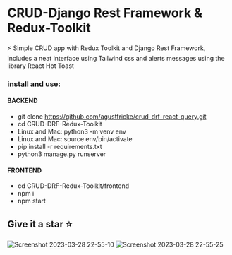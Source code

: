 # CRUD-Django Rest Framework & Redux-Toolkit

⚡  Simple CRUD app with Redux Toolkit and Django Rest Framework, includes a neat interface using Tailwind css and alerts messages using the library React Hot Toast

### install and use:
#### BACKEND
- git clone https://github.com/agustfricke/crud_drf_react_query.git
- cd CRUD-DRF-Redux-Toolkit
- Linux and Mac: python3 -m venv env
- Linux and Mac: source env/bin/activate
- pip install -r requirements.txt
- python3 manage.py runserver
#### FRONTEND
- cd CRUD-DRF-Redux-Toolkit/frontend
- npm i
- npm start

## Give it a star ⭐

![Screenshot 2023-03-28 22-55-10](https://user-images.githubusercontent.com/110266171/228406291-c8887b77-53a3-49b4-8e42-a7082429d20f.png)
![Screenshot 2023-03-28 22-55-25](https://user-images.githubusercontent.com/110266171/228406302-22478a17-8981-455b-8333-57af1c30bd54.png)

